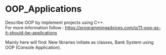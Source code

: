 # OOP_Applications
Describe OOP by implement projects using C++.  <br />
For more information follow :
https://programmingadvices.com/p/11-oop-as-it-should-be-applications

Mainly here will find:
New libraries initiate as classes,
Bank System using OOP (Console Application).
